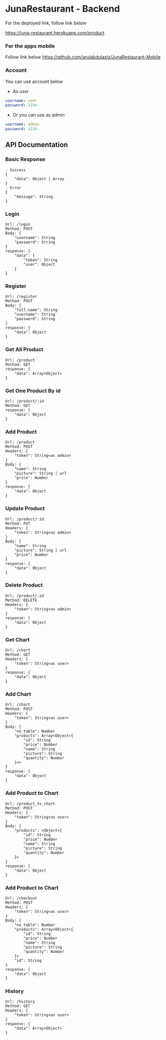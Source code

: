 # JunaRestaurant - Backend

For the deployed link, follow link below

https://juna-restaurant.herokuapp.com/product

### For the apps mobile

Follow link below
https://github.com/arulabdulaziz/JunaRestaurant-Mobile

### Account

You can use account below

- As user

```yaml
username: user
password: 1234
```

- Or you can use as admin

```yaml
username: admin
password: 1234
```

## API Documentation

### Basic Response

    - Success
    {
        "data": Object | Array
    }
    - Error
    {
        "message": String
    }

### Login

    Url: /login
    Method: POST
    Body: {
        "username": String
        "password": String
    }
    response: {
        "data": {
            "token": String
            "user": Object
        }
    }

### Register

    Url: /register
    Method: POST
    Body: {
        "full_name": String
        "username": String
        "password": String
    }
    response: {
        "data": Object
    }

### Get All Product

    Url: /product
    Method: GET
    response: {
        "data": Array<Object>
    }

### Get One Product By id

    Url: /product/:id
    Method: GET
    response: {
        "data": Object
    }

### Add Product

    Url: /product
    Method: POST
    Headers: {
        "token": String<as admin>
    }
    Body: {
        "name": String
        "picture": String | url
        "price": Number
    }
    response: {
        "data": Object
    }

### Update Product

    Url: /product/:id
    Method: PUT
    Headers: {
        "token": String<as admin>
    }
    Body: {
        "name": String
        "picture": String | url
        "price": Number
    }
    response: {
        "data": Object
    }

### Delete Product

    Url: /product/:id
    Method: DELETE
    Headers: {
        "token": String<as admin>
    }
    response: {
        "data": Object
    }

### Get Chart

    Url: /chart
    Method: GET
    Headers: {
        "token": String<as user>
    }
    response: {
        "data": Object
    }

### Add Chart

    Url: /chart
    Method: POST
    Headers: {
        "token": String<as user>
    }
    Body: {
        "no_table": Number
        "products": Array<Object<{
            "id": String
            "price": Number
            "name": String
            "picture": String
            "quantity": Number
        }>>
    }
    response: {
        "data": Object
    }

### Add Product to Chart

    Url: /product_to_chart
    Method: POST
    Headers: {
        "token": String<as user>
    }
    Body: {
        "products": <Object<{
            "id": String
            "price": Number
            "name": String
            "picture": String
            "quantity": Number
        }>
    }
    response: {
        "data": Object
    }

### Add Product to Chart

    Url: /checkout
    Method: POST
    Headers: {
        "token": String<as user>
    }
    Body: {
        "no_table": Number
        "products": Array<Object<{
            "id": String
            "price": Number
            "name": String
            "picture": String
            "quantity": Number
        }>
        "id": String
    }
    response: {
        "data": Object
    }

### History

    Url: /history
    Method: GET
    Headers: {
        "token": String<as user>
    }
    response: {
        "data": Array<Object>
    }

